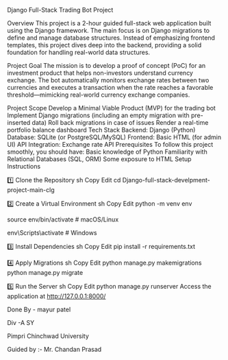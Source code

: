 Django Full-Stack Trading Bot Project

Overview
This project is a 2-hour guided full-stack web application built using the Django framework. The main focus is on Django migrations to define and manage database structures. Instead of emphasizing frontend templates, this project dives deep into the backend, providing a solid foundation for handling real-world data structures.



Project Goal
The mission is to develop a proof of concept (PoC) for an investment product that helps non-investors understand currency exchange. The bot automatically monitors exchange rates between two currencies and executes a transaction when the rate reaches a favorable threshold—mimicking real-world currency exchange companies.



Project Scope
Develop a Minimal Viable Product (MVP) for the trading bot
Implement Django migrations (including an empty migration with pre-inserted data)
Roll back migrations in case of issues
Render a real-time portfolio balance dashboard
Tech Stack
Backend: Django (Python)
Database: SQLite (or PostgreSQL/MySQL)
Frontend: Basic HTML (for admin UI)
API Integration: Exchange rate API
Prerequisites
To follow this project smoothly, you should have:
Basic knowledge of Python
Familiarity with Relational Databases (SQL, ORM)
Some exposure to HTML
Setup Instructions

1️⃣ Clone the Repository
sh
Copy
Edit
cd Django-full-stack-develpment-project-main-clg


2️⃣ Create a Virtual Environment
sh
Copy
Edit
python -m venv env

source env/bin/activate  # macOS/Linux

env\Scripts\activate  # Windows

3️⃣ Install Dependencies
sh
Copy
Edit
pip install -r requirements.txt

4️⃣ Apply Migrations
sh
Copy
Edit
python manage.py makemigrations
python manage.py migrate

5️⃣ Run the Server
sh
Copy
Edit
python manage.py runserver
Access the application at http://127.0.0.1:8000/


Done By - mayur patel

Div -A SY

Pimpri Chinchwad University

Guided by :- Mr. Chandan Prasad
